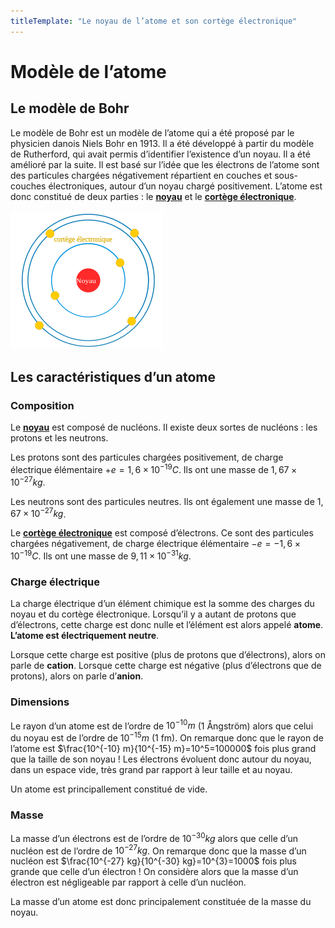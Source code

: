 ```yaml
---
titleTemplate: "Le noyau de l’atome et son cortège électronique"
---
```


# Modèle de l’atome

## Le modèle de Bohr

Le modèle de Bohr est un modèle de l’atome qui a été proposé par le physicien danois Niels Bohr en 1913. Il a été développé à partir du modèle de Rutherford, qui avait permis d’identifier l’existence d’un noyau. Il a été amélioré par la suite. Il est basé sur l’idée que les électrons de l’atome sont des particules chargées négativement répartient en couches et sous-couches électroniques, autour d’un noyau chargé positivement. L’atome est donc constitué de deux parties : le [__noyau__](noyau.md) et le [__cortège électronique__](cortege.md).

![Modèle de Bohr](/images/cours/modele-bohr.svg "Représentation d’après la perception populaire du modèle de Bohr, montrant des électrons orbitant autour d’un noyau")

## Les caractéristiques d’un atome

### Composition

Le [__noyau__](noyau.md) est composé de nucléons. Il existe deux sortes de nucléons : les protons et les neutrons.

Les protons sont des particules chargées positivement, de charge électrique élémentaire $+e=1,6 \times 10^{-19} C$. Ils ont une masse de $1,67 \times 10^{-27} kg$.

Les neutrons sont des particules neutres. Ils ont également une masse de $1,67 \times 10^{-27} kg$.

Le [__cortège électronique__](cortege.md) est composé d’électrons. Ce sont des particules chargées négativement, de charge électrique élémentaire $-e=-1,6 \times 10^{-19} C$. Ils ont une masse de $9,11 \times 10^{-31} kg$.

### Charge électrique

La charge électrique d’un élément chimique est la somme des charges du noyau et du cortège électronique. Lorsqu’il y a autant de protons que d’électrons, cette charge est donc nulle et l’élément est alors appelé __atome__. __L’atome est électriquement neutre__.

Lorsque cette charge est positive (plus de protons que d’électrons), alors on parle de __cation__. Lorsque cette charge est négative (plus d’électrons que de protons), alors on parle d’__anion__.

### Dimensions

Le rayon d’un atome est de l’ordre de $10^{-10} m$ (1 Ångström) alors que celui du noyau est de l’ordre de $10^{-15} m$ (1 fm). On remarque donc que le rayon de l’atome est $\frac{10^{-10} m}{10^{-15} m}=10^5=100000$ fois plus grand que la taille de son noyau ! Les électrons évoluent donc autour du noyau, dans un espace vide, très grand par rapport à leur taille et au noyau.

Un atome est principallement constitué de vide.

### Masse

La masse d’un électrons est de l’ordre de $10^{-30} kg$ alors que celle d’un nucléon est de l’ordre de $10^{-27} kg$. On remarque donc que la masse d’un nucléon est $\frac{10^{-27} kg}{10^{-30} kg}=10^{3}=1000$ fois plus grande que celle d’un électron ! On considère alors que la masse d’un électron est négligeable par rapport à celle d’un nucléon.

La masse d’un atome est donc principalement constituée de la masse du noyau.
